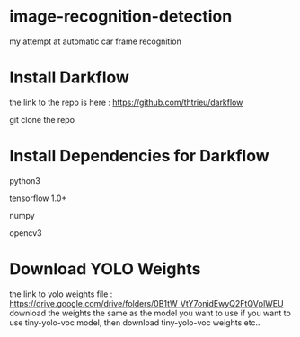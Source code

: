 # image-recognition-detection
my attempt at automatic car frame recognition


# Install Darkflow

the link to the repo is here : https://github.com/thtrieu/darkflow

git clone the repo

# Install Dependencies for Darkflow

python3 

tensorflow 1.0+

numpy

opencv3

# Download YOLO Weights

the link to yolo weights file : https://drive.google.com/drive/folders/0B1tW_VtY7onidEwyQ2FtQVplWEU
download the weights the same as the model you want to use
if you want to use tiny-yolo-voc model, then download tiny-yolo-voc weights etc..
